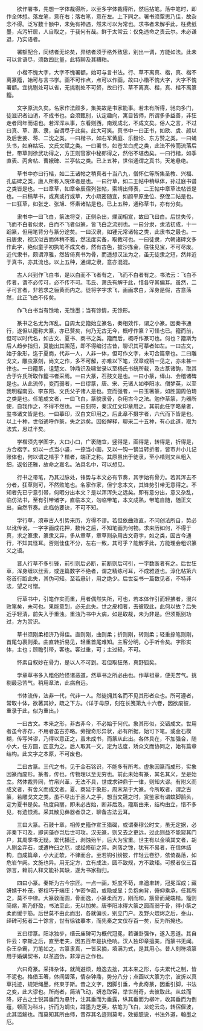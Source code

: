 <!-- { "loadSidebar": true } -->
　　欲作署书，先想一字体裁得所，以至多字体裁得所，然后拈笔。落中笔时，即作全体想。落左笔，意在右；落右笔，意在左。上下同之。署书须覃思乃佳，故杂念不得。泛写数十额中，未免有神遇，然未可以为常也。求书者未解乎此，枉费纸墨，点污轩居，人自取之，于我何有哉。鲜于太常云：仅免违命之责云尔。未必谦退，乃实语者。 

　　署额配合，同结者无论矣，异结者须于格外致思，别出一调，方能如法。此未可以言语尽，须数四比量，此特聊及其糟粕。 

　　小楷不愧大字，大字不愧署额，始可与言书法。行、草不离真、楷，真、楷不离篆籀，始可与言书学。画不可作点，点可以作画，故曰小楷不愧大字，大字不愧署额。宜挑剔处可以省，无挑剔处不可赘，故曰行、草不离真、楷，真、楷不离篆籀。 

　　文字原流久矣。名家作法颇多，集美故是书家能事。若未有所得，驰向多门，徒滋识者讪诮，不成书也。会须甄别，认定趣向，寓目皆师，所谓多多益善，非狂走者同年而语也。若浑浑从事，东看则西，南观成北，不成文矣。俗人之言，不过曰真、草、篆、隶，自谓尽于此矣。此大可笑。真书中一曰正书，如欧、虞、颜以及后世姜、蒋、二沈之类。一曰楷书，如右军黄庭、乐毅论、东方赞之类。一曰蝇头书，如麻姑坛、文氏文赋之类。一曰署书，如苍龙白虎之类，此法不传而流落后世，带草则徐武功得之，方正则官家中秘郎得之，然俗不堪齿矣。一曰行楷，如季直表、丙舍帖、曹娥碑、兰亭帖之类。已上五种，世俗通谓之真书，天地悬绝。 

　　草书中亦曰行楷，如二王诸帖之稍真者十当八九，僧怀仁等所集圣教、兴福、孔庙碑之类，唐人所称入院体者是也。一曰行草，如二王帖中稍纵体，孙过庭书谱之类皆是也。一曰章草，如章帝辰宿列张帖，索靖出师表，二王帖中章草法帖皆是也。一曰稿草书，或真或行或草，大小疏密随宜，如颜平原坐位、祭侄二帖是也。一曰狂草，如张芝、张旭、怀素诸帖是也。已上五种，通称草书，亦有分矣。 

　　隶书中一曰飞白，篆法将变，正侧杂出，燥润相宣，故曰飞曰白。后世失传，飞而不白者似隶，白而不飞者似篆，皆飞白之流别也。一曰分隶，隶法初成，十一蹈篆，但用笔背分与篆分途矣。一曰汉隶，如锺元常诸帖之类，此隶书之最也。一曰唐隶，视汉似古而体稍不雅，然法度实备，取裁可也。一曰徒隶，六朝诸碑文多作此字，绝似童子初执笔不成文者，然有古色，披沙拣金，往往见宝，不可尽废。近代隶书，颇谓淳雅，然皆倚真书为骨，而遥想汉法为之，虽无徒隶之短，然并近于真书，亦其流也。以上五种，通谓之隶，意亦混混。 

　　古人兴到作飞白书，是以白而不飞者有之，飞而不白者有之。书法云：飞白不传者，谓不必传可，必不传不可。韦氏、萧氏有解于此，惜各守其偏耳。虽然，二子可言者，非若求之骊黄而内之。徒将字字求飞，画画求白，浑身是假，古意荡然，此正飞白不传矣。 

　　作飞白书当有馀地，无馀墨；当有馀情，无馀形。 

　　篆书之名尤为浑乱。自周太史籀始立篆名，秦相效作，谓之小篆。因秦书通行，遂但以籀称大篆，亦已赘矣，何乃无古无今，概呼作篆？可怪也已。籀而前，但可以时代名，如古文、夏书、商书之类。籀而后，概呼作篆可也。何也？籀斯为后人趋步指归，莫能出其围范，即不得编讨古昔，聊识其可摹者如左。一曰古文，始于象形，迄于夏商，代非一人，人非一体，但可作文字，未可合篇章也。二曰雕戈文，雕虫篆刻，尚文之作，多不可解，亦难以下笔，汉章或稍一见之，亦未甚一律也。一曰籀篆，诅楚文、钟鼎识及啸堂录以至杨氏书统所载，及古篆诸韵，取其合于许氏所取作籀书者采焉。一曰大篆，石鼓文是也。一曰小篆，绎山、会稽诸碑是也。从此流传，变而弱者，一曰缪篆，唐、宋、元诸人如李阳冰、僧梦英，以至我明程南云、李东阳、文氏父子诸人是也。变而强者，一曰玉箸篆，如胜国周伯琦之类是也。任笔成文者，一曰飞白，篆貌隶骨，杂用古今之法。勉作草篆，为器所使，自我作之，不得不然也。一曰刻符，秦汉红文印章用之。其前此任字略章者，玺书诸文皆是也。一曰摹印，汉白文印用之。后此章不摄字者，六代而下皆是也。以上十种，世俗通呼作篆，失之远矣。因俗解释，聊采二十五种，有心此道，取为法式，思过半矣。 

　　学楷须先学图字，大口小口，广袤随宜，竖得是，画得是，转得是，折得是，方合楷字。如以一点当小竖，一捺当小画，又以一钩一镝当转折者，皆市井小儿记账体也，何以谓之楷乎？楷者，端正之称。其原虽出于徒隶，至小楷则又从粗入细，返俗还雅，故命之嘉名。法具名中，可以想见。 

　　行书之带笔，乃其过脉处，锋势与本文必有节奏，其字始有骨力。若其浑去不分者，狂草则可，不然败笔也。名家作家，但宁念本文，其锋势引带无意得之。不知者先已宁意引带，何暇分出本文？是以浑浑失之远矣。即有意分出，意又杂乱，临仿法书，至有引带诸字，直临本文，勿临带笔，本文成熟，带笔自随，随正文出，自然节奏。此临仿要诀，不可不知。 

　　学行草，须审古人引势来历，方得不谬。若但依曲效直，不问创法所自，势必以讹传讹，一字字画成花押，数传之后，不知笔画为何物。求来历如何，不得于真，求之篆隶，篆隶又异，多从章草，章草则杂用古文奇字，如之类，因古今通行，不知其怪耳。否则佳隹不分，左右一致，其可乎？能解乎此，方能理会粗识篆义之语。 

　　晋人行草不多引锋，前引则后必断，前断则后可引，一字数断者有之。后世狂草，浑身缠以丝索，或连篇数字不绝者，谓之精练可耳，不成雅道也。淳化帖第六卷首行蹈此失，其伪可知。至若悬针，用之绝少。后世妄书一篇数见者，不特非法，望之可憎。 

　　行草书中，引笔作实而重，用者偶然失所，可也，若本体作引而轻拂者，漫兴败笔矣，未可也。果能意到，必无此失。世之皮相者，去彼取此，此何以故？后失近乎轻清，前失入于重浊。重浊乃书中大病，如是取裁，未为非是。但须甄别功过，方为赏识。 

　　草书须刚柔相济乃得佳。直则刚，曲则柔；折则刚，转则柔；轻重捺笔则刚，首尾匀裹则柔。曲直转折易见，轻重首尾难知。主客分明，心手听令矣。字形实体，主也；顾瞻引带，客也。客过重，可；主过轻，不可。 

　　怀素自叙妙在骨力，是以人不可到。若但取狂荡，真野狐矣。 

　　学章草书多入粗俗险怪诸恶道，然草书之所必由也。作草祖章，便无苦气。挑剔最忌苦气。稍用章法，此病自远。 

　　书体流传，法非一代，代非一人。然徒拥其名而不见其形者众也。所可遵者，常取十体，欲著其妙，疏之下方。（详于母原，刻在长笺第九十六卷，因欲废彼，重录于此，似为重出。） 

　　一曰古文。本来之形，非古非今，不必始于何代。象其形似，交错成文。世用者虽今亦存，不用者虽古亦略。旁搜奇形异状，必有所据，始可下笔。或金石模糊，传写舛谬，乃得以意正之，虽未成书，而篆从此出。各体具在，不加强合，随小大，任方圆，匠意为之。后人取其一文，定为法度，矫众文而协同之，始有篇章结构。此文字之本原，不可废也。 

　　二曰古篆。三代之书，见于金石铭识，不能多有所考。虚象因篆而成形，实象因篆而废形。篆者，传也，传物理以至无穷也。前此未始有篆，其名其义，至是始立。然体裁异同，竹帛兴革，无法不具，世或求钟鼎于一律，则知大谬。有附义而成文者，有舍义而成文者。夏、商延于象形，周末渐于大篆。今所取者，谓之古篆，若雕戈文之类。虽不尽出于圣人之手，想当文晟之时，赏鉴家有谓蚊脚鹄头，定为夏书是矣。轨度典丽，即未必古始，断非后及。籀斯由来，结构由立，惜不多见，有遗恨焉。采其散见彝器者录之，聊备古法云耳。 

　　三曰大篆。石鼓十章，相传史籀作宣王猎碣，或谓秦穆公时文，虽无定据，必非秦下可及，即词藻亦岂后世可攻。汉无篆，则又去之更远，过此则益不能窥其门户，其周季书无疑。累代播迁，剥蚀殆半，后大为宝重。世主有以金填其文者，胡人剔金弃石，或遭杵臼之厄，或经修斫之异。剥落之馀，犹有不易者，在信体结构，自成篇章，小大正欹，不律而合。至若钩引纷披，作轻云卷舒，依倚磊落，如危岩乍阙。文施也异。用无定方，立有成法，圆不致规，方不致矩。可摸者仅三百馀言，赖前人释文能补其缺，遂为书家指归。 

　　四曰小篆。秦斯为古今宗匠。一点一画，矩度不苟，聿遒聿转，冠冕浑成；藏妍婧于朴茂，寄权巧于端庄；乍密乍疏，或隐或显；负抱向背，俯仰乘承，任其所之，莫不中律。大篆敦而圆，骨而逸，小篆柔而方，刚而和，筋骨而藏端楷。籀则简缩，斯乃舒盈，书法至此，无以加矣。唐李阳冰得大篆之圆而弱于骨，得小篆之柔而缓于筋。后世莫不由此而出，各就偏长，别立门户。及野火煨烬之后，泰山、绎碑可拓者二十馀言，世有徐铉摹本，而先秦之文仅存百一矣，反为所掩也。 

　　五曰缪篆。阳冰独步，缙云庙碑可为概代冠冕，若谦卦强作，遂入恶道。其自许云：李斯之后，直至老夫，因五百年是执绝响。汉人独印章擅美，而篆书无闻。杂王杂霸，刀笔如之。古篆隶真，一皆采摘，填满为式，是其用心。昔人刻符填篆用于婚媾契书，以革盗伪，非淳古之作也。 

　　六曰奇篆。采择杂体，就简避烦，趋逸去拙，其本来之形，与夫累代之制，皆不泥也。格借玉箸，体间碧落，情杂钟鼎，势分八分；点画以大篆为宗，波折以真草托迹，规矩绳墨，终束于斯。昔之文字，因脚引垂，今此奇篆，因垂引脚，书法之变，此大谬也。所尚者，简洁飞动，妍态取容，举世尚奇，去彼取此。从兹而降，好古之士锐其垂而为悬针，注其垂而为垂露，纵其垂而为柳叶，收其垂而为倒薤，顿而为科斗，折而为蜩虫，蹲墨为芝英，枯笔为飞白，龙蛇云鸟，转宿偃波，此其滥觞也。而莫知其所由师，昔存其名迹则莫考，效颦臆说，书法外道，翰墨之厄。 

